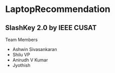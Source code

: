 # LaptopRecommendation
## SlashKey 2.0 by IEEE CUSAT
Team Members
- Ashwin Sivasankaran
- Shilu VP
- Anirudh V Kumar
- Jyothish
